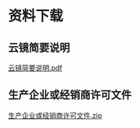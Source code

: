 # 资料下载

## 云镜简要说明
[云镜简要说明.pdf](http://mate.58ee.top/yunjing/%E4%BA%91%E9%95%9C%E4%BA%A7%E5%93%81%E7%AE%80%E8%A6%81%E8%AF%B4%E6%98%8E.pdf)

## 生产企业或经销商许可文件
[生产企业或经销商许可文件.zip](http://mate.58ee.top/factory/%E7%94%9F%E4%BA%A7%E4%BC%81%E4%B8%9A%E8%AE%B8%E5%8F%AF%E8%AF%81.zip)

